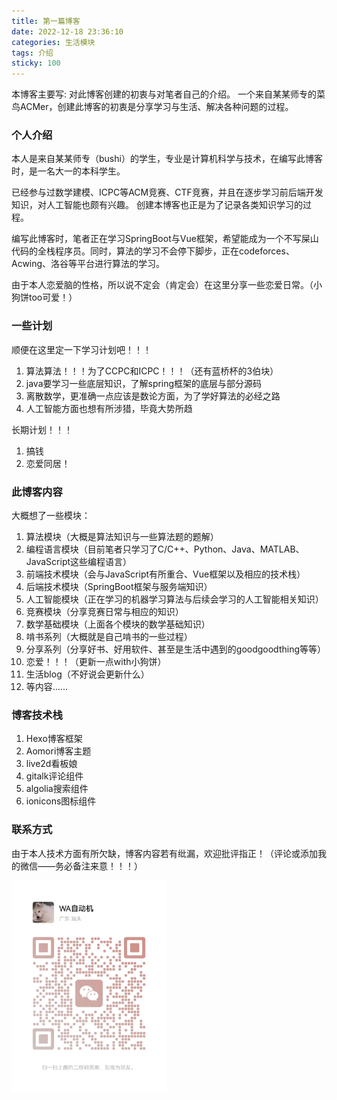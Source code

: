 ```yaml
---
title: 第一篇博客
date: 2022-12-18 23:36:10
categories: 生活模块
tags: 介绍
sticky: 100
---
```


本博客主要写: 对此博客创建的初衷与对笔者自己的介绍。
一个来自某某师专的菜鸟ACMer，创建此博客的初衷是分享学习与生活、解决各种问题的过程。

### **个人介绍**

本人是来自某某师专（bushi）的学生，专业是计算机科学与技术，在编写此博客时，是一名大一的本科学生。

已经参与过数学建模、ICPC等ACM竞赛、CTF竞赛，并且在逐步学习前后端开发知识，对人工智能也颇有兴趣。 创建本博客也正是为了记录各类知识学习的过程。

编写此博客时，笔者正在学习SpringBoot与Vue框架，希望能成为一个不写屎山代码的全栈程序员。同时，算法的学习不会停下脚步，正在codeforces、Acwing、洛谷等平台进行算法的学习。

由于本人恋爱脑的性格，所以说不定会（肯定会）在这里分享一些恋爱日常。（小狗饼too可爱！）

<!-- more -->

### **一些计划**

顺便在这里定一下学习计划吧！！！

1. 算法算法！！！为了CCPC和ICPC！！！（还有蓝桥杯的3伯块）
2. java要学习一些底层知识，了解spring框架的底层与部分源码
3. 离散数学，更准确一点应该是数论方面，为了学好算法的必经之路
4. 人工智能方面也想有所涉猎，毕竟大势所趋

长期计划！！！

1. 搞钱
2. 恋爱同居！

### **此博客内容**

大概想了一些模块：

1. 算法模块（大概是算法知识与一些算法题的题解）
2. 编程语言模块（目前笔者只学习了C/C++、Python、Java、MATLAB、JavaScript这些编程语言）
3. 前端技术模块（会与JavaScript有所重合、Vue框架以及相应的技术栈）
4. 后端技术模块（SpringBoot框架与服务端知识）
5. 人工智能模块（正在学习的机器学习算法与后续会学习的人工智能相关知识）
6. 竞赛模块（分享竞赛日常与相应的知识）
7. 数学基础模块（上面各个模块的数学基础知识）
8. 啃书系列（大概就是自己啃书的一些过程）
9. 分享系列（分享好书、好用软件、甚至是生活中遇到的goodgoodthing等等）
10. 恋爱！！！（更新一点with小狗饼）
11. 生活blog（不好说会更新什么）
12. 等内容......

### **博客技术栈**
1. Hexo博客框架
2. Aomori博客主题
3. live2d看板娘
4. gitalk评论组件
5. algolia搜索组件
6. ionicons图标组件

### **联系方式**

由于本人技术方面有所欠缺，博客内容若有纰漏，欢迎批评指正！（评论或添加我的微信——务必备注来意！！！）

<img src="第一篇博客/wechat.jpg" alt="f4e7fab9e8e418935d2d0e1619b3d5e" style="zoom: 33%;" />
